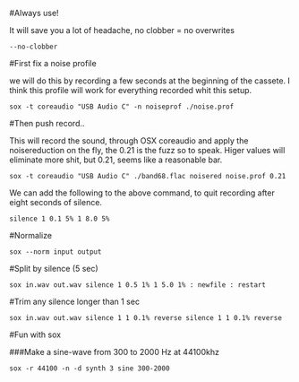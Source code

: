 #Always use!

It will save you a lot of headache, no clobber = no overwrites


```
--no-clobber
```


#First fix a noise profile

we will do this by recording a few seconds at the beginning of the cassete.
I think this profile will work for everything recorded whit this setup.

```
sox -t coreaudio "USB Audio C" -n noiseprof ./noise.prof
```

#Then push record..

This will record the sound, through OSX coreaudio and apply the noisereduction
on the fly, the 0.21 is the fuzz so to speak. Higer values will eliminate more
shit, but 0.21, seems like a reasonable bar.

```
sox -t coreaudio "USB Audio C" ./band68.flac noisered noise.prof 0.21
```

We can add the following to the above command, to quit recording after 
eight seconds of silence.

```
silence 1 0.1 5% 1 8.0 5%
```

#Normalize

```
sox --norm input output
```

#Split by silence (5 sec)

```
sox in.wav out.wav silence 1 0.5 1% 1 5.0 1% : newfile : restart
```


#Trim any silence longer than 1 sec

```
sox in.wav out.wav silence 1 1 0.1% reverse silence 1 1 0.1% reverse
```


#Fun with sox


###Make a sine-wave from 300 to 2000 Hz at 44100khz

```
sox -r 44100 -n -d synth 3 sine 300-2000
```

